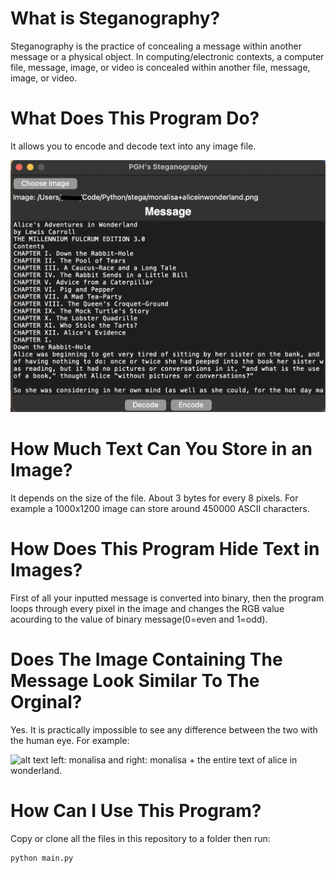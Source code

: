 # What is Steganography?   
Steganography is the practice of concealing a message within another message or a physical object. In computing/electronic contexts, a computer file, message, image, or video is concealed within another file, message, image, or video.  

# What Does This Program Do?   
It allows you to encode and decode text into any image file. 

![alt text](https://github.com/Procedurally-Generated-Human/Steganography-App/blob/main/Screen%20Shot%202021-11-02%20at%2011.04.01%20AM.png)

# How Much Text Can You Store in an Image?  
It depends on the size of the file. About 3 bytes for every 8 pixels. For example a 1000x1200 image can store around 450000 ASCII characters.  

# How Does This Program Hide Text in Images?  
First of all your inputted message is converted into binary, then the program loops through every pixel in the image and changes the RGB value acourding to the value of binary message(0=even and 1=odd).

# Does The Image Containing The Message Look Similar To The Orginal?  
Yes. It is practically impossible to see any difference between the two with the human eye. For example:

![alt text](https://github.com/Procedurally-Generated-Human/Steganography-App/blob/main/comparison.jpeg) 
left: monalisa and right: monalisa + the entire text of alice in wonderland. 
  
# How Can I Use This Program?
Copy or clone all the files in this repository to a folder then run:
```
python main.py
```

